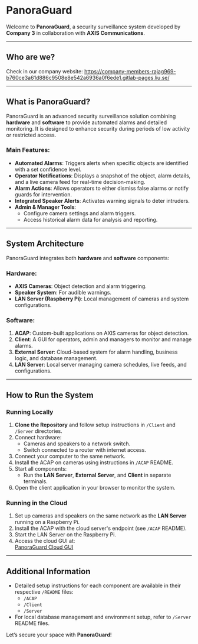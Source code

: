 # PanoraGuard

Welcome to **PanoraGuard**, a security surveillance system developed by **Company 3** in collaboration with **AXIS Communications**.

---

## Who are we?
Check in our company website: 
https://company-members-rajag969-b760ce3a61d886c9508e8e542a6936a0f6ede1.gitlab-pages.liu.se/ 

---

## What is PanoraGuard?

PanoraGuard is an advanced security surveillance solution combining **hardware** and **software** to provide automated alarms and detailed monitoring. It is designed to enhance security during periods of low activity or restricted access.

### Main Features:
- **Automated Alarms**: Triggers alerts when specific objects are identified with a set confidence level.
- **Operator Notifications**: Displays a snapshot of the object, alarm details, and a live camera feed for real-time decision-making.
- **Alarm Actions**: Allows operators to either dismiss false alarms or notify guards for intervention.
- **Integrated Speaker Alerts**: Activates warning signals to deter intruders.
- **Admin & Manager Tools**:
  - Configure camera settings and alarm triggers.
  - Access historical alarm data for analysis and reporting.

---

## System Architecture

PanoraGuard integrates both **hardware** and **software** components:

### Hardware:
- **AXIS Cameras**: Object detection and alarm triggering.
- **Speaker System**: For audible warnings.
- **LAN Server (Raspberry Pi)**: Local management of cameras and system configurations.

### Software:
1. **ACAP**: Custom-built applications on AXIS cameras for object detection.
2. **Client**: A GUI for operators, admin and managers to monitor and manage alarms.
3. **External Server**: Cloud-based system for alarm handling, business logic, and database management.
4. **LAN Server**: Local server managing camera schedules, live feeds, and configurations.

---

## How to Run the System

### Running Locally
1. **Clone the Repository** and follow setup instructions in `/Client` and `/Server` directories.
2. Connect hardware:
   - Cameras and speakers to a network switch.
   - Switch connected to a router with internet access.
3. Connect your computer to the same network.
4. Install the ACAP on cameras using instructions in `/ACAP` README.
5. Start all components:
   - Run the **LAN Server**, **External Server**, and **Client** in separate terminals.
6. Open the client application in your browser to monitor the system.

### Running in the Cloud
1. Set up cameras and speakers on the same network as the **LAN Server** running on a Raspberry Pi.
2. Install the ACAP with the cloud server's endpoint (see `/ACAP` README).
3. Start the LAN Server on the Raspberry Pi.
4. Access the cloud GUI at:  
   [PanoraGuard Cloud GUI](https://ashy-meadow-0a76ab703.5.azurestaticapps.net)

---

## Additional Information
- Detailed setup instructions for each component are available in their respective `/README` files:
  - `/ACAP`
  - `/Client`
  - `/Server`
- For local database management and environment setup, refer to `/Server` README files.

Let’s secure your space with **PanoraGuard**!
